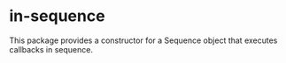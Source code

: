 in-sequence
===========

This package provides a constructor for a Sequence object that executes
callbacks in sequence.
